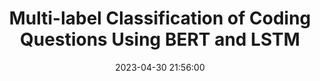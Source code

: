 ---
layout: post
title:  "Multi-label Classification of Coding Questions Using BERT and LSTM"
date:   2023-04-30 21:56:00
category: Research
image: /images/image-22.png
---